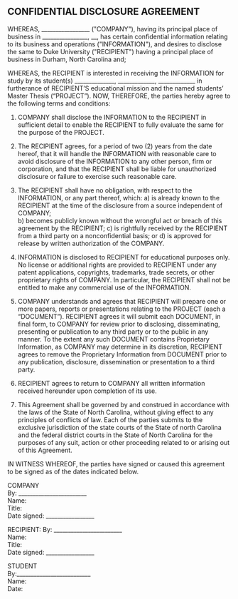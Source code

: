 ## CONFIDENTIAL DISCLOSURE AGREEMENT

WHEREAS, _________________ ("COMPANY"), having its principal place of business in ________________, __, has certain confidential information relating to its business and operations ("INFORMATION"), and desires to disclose the same to Duke University ("RECIPIENT") having a principal place of business in Durham, North Carolina and;

WHEREAS, the RECIPIENT is interested in receiving the INFORMATION for study by its student(s) ______________, _____________, _____________ in furtherance of RECIPIENT’S educational mission and the named students’ Master Thesis (“PROJECT”).
	NOW, THEREFORE, the parties hereby agree to the following terms and conditions:
  
1.	COMPANY shall disclose the INFORMATION to the RECIPIENT in sufficient detail to enable the RECIPIENT to fully evaluate the same for the purpose of the PROJECT.
2.	The RECIPIENT agrees, for a period of two (2) years from the date hereof, that it will handle the INFORMATION with reasonable care to avoid disclosure of the INFORMATION to any other person, firm or corporation, and that the RECIPIENT shall be liable for unauthorized disclosure or failure to exercise such reasonable care.  
3.	The RECIPIENT shall have no obligation, with respect to the INFORMATION, or any part thereof, which:
a)	 is already known to the RECIPIENT at the time of the disclosure from a source independent of COMPANY;   
b)	 becomes publicly known without the wrongful act or breach of this agreement by the RECIPIENT;
c)	 is rightfully received by the RECIPIENT from a third party on a nonconfidential basis; or
d)	 is approved for release by written authorization of the COMPANY.
4.	INFORMATION is disclosed to RECIPIENT for educational purposes only. No license or additional rights are provided to RECIPIENT under any patent applications, copyrights, trademarks, trade secrets, or other proprietary rights of COMPANY. In particular, the RECIPIENT shall not be entitled to make any commercial use of the INFORMATION.
5.	COMPANY understands and agrees that RECIPIENT will prepare one or more papers, reports or presentations relating to the PROJECT (each a “DOCUMENT”).  RECIPIENT agrees it will submit each DOCUMENT, in final form, to COMPANY for review prior to disclosing, disseminating, presenting or publication to any third party or to the public in any manner.  To the extent any such DOCUMENT contains Proprietary Information, as COMPANY may determine in its discretion, RECIPIENT agrees to remove the Proprietary Information from DOCUMENT prior to any publication, disclosure, dissemination or presentation to a third party.    
6.	RECIPIENT agrees to return to COMPANY all written information received hereunder upon completion of its use.  

7.	This Agreement shall be governed by and construed in accordance with the laws of the State of North Carolina, without giving effect to any principles of conflicts of law.  Each of the parties submits to the exclusive jurisdiction of the state courts of the State of north Carolina and the federal district courts in the State of North Carolina for the purposes of any suit, action or other proceeding related to or arising out of this Agreement.



IN WITNESS WHEREOF, the parties have signed or caused this agreement to be signed as of the dates indicated below.



COMPANY					
By: ________________________		
Name:							
Title:						
Date signed: _________________		

RECIPIENT:
By: ________________________		
Name:							
Title:						
Date signed: _________________		

STUDENT					
By:__________________________		
Name:						
Date:						




